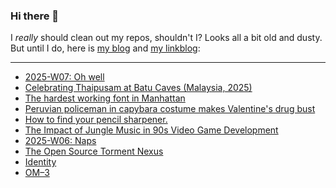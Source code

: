 ### Hi there 👋

I _really_ should clean out my repos, shouldn't I? Looks all a bit old and dusty. But until I do, here is [my blog](https://lostfocus.de/) and [my linkblog](https://dominikschwind.com/links):

--- 

<!-- POST-LIST:START -->
- [2025-W07: Oh well](https://lostfocus.de/2025/02/16/2025-w07-oh-well/)
- [Celebrating Thaipusam at Batu Caves &lpar;Malaysia, 2025&rpar;](https://www.youtube.com/watch?v=cx0CaVutvXM)
- [The hardest working font in Manhattan](https://aresluna.org/the-hardest-working-font-in-manhattan/)
- [Peruvian policeman in capybara costume makes Valentine&#39;s drug bust](https://www.bbc.com/news/videos/cjr8wexly4xo)
- [How to find your pencil sharpener.](https://merlin.ghost.io/how-to-find-your-pencil-sharpener/)
- [The Impact of Jungle Music in 90s Video Game Development](https://pikuma.com/blog/jungle-music-video-game-drum-bass)
- [2025-W06: Naps](https://lostfocus.de/2025/02/09/2025-w06-naps/)
- [The Open Source Torment Nexus](https://tante.cc/2025/02/07/the-open-source-torment-nexus/)
- [Identity](https://manuelmoreale.com/identity)
- [OM–3](https://lostfocus.de/2025/02/06/om-3/)
<!-- POST-LIST:END -->

<!--
**lostfocus/lostfocus** is a ✨ _special_ ✨ repository because its `README.md` (this file) appears on your GitHub profile.

Here are some ideas to get you started:

- 🔭 I’m currently working on ...
- 🌱 I’m currently learning ...
- 👯 I’m looking to collaborate on ...
- 🤔 I’m looking for help with ...
- 💬 Ask me about ...
- 📫 How to reach me: ...
- 😄 Pronouns: ...
- ⚡ Fun fact: ...
-->

